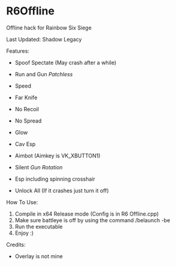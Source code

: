 # R6Offline
Offline hack for Rainbow Six Siege

Last Updated: Shadow Legacy

Features:
- Spoof Spectate (May crash after a while)

- Run and Gun *Patchless*

- Speed 

- Far Knife

- No Recoil

- No Spread

- Glow

- Cav Esp

- Aimbot (Aimkey is VK_XBUTTON1)

- Silent *Gun Rotation*

- Esp including spinning crosshair

- Unlock All (If it crashes just turn it off)

How To Use:
1. Compile in x64 Release mode (Config is in R6 Offline.cpp)
2. Make sure battleye is off by using the command /belaunch -be
3. Run the executable
4. Enjoy :)

Credits:
- Overlay is not mine
